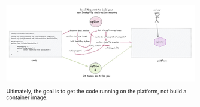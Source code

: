 ![The goal is to get the code running on the platform!](images/running2.jpg)

Ultimately, the goal is to get the code running on the platform, not build a container image.